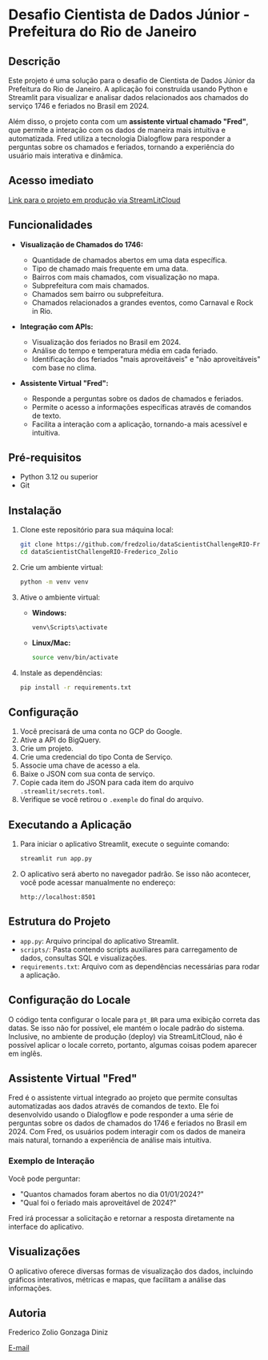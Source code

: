# Desafio Cientista de Dados Júnior - Prefeitura do Rio de Janeiro

## Descrição

Este projeto é uma solução para o desafio de Cientista de Dados Júnior da Prefeitura do Rio de Janeiro. A aplicação foi construída usando Python e Streamlit para visualizar e analisar dados relacionados aos chamados do serviço 1746 e feriados no Brasil em 2024.

Além disso, o projeto conta com um **assistente virtual chamado "Fred"**, que permite a interação com os dados de maneira mais intuitiva e automatizada. Fred utiliza a tecnologia Dialogflow para responder a perguntas sobre os chamados e feriados, tornando a experiência do usuário mais interativa e dinâmica.

## Acesso imediato

[Link para o projeto em produção via StreamLitCloud](https://fredericozoliodatario.streamlit.app/)

## Funcionalidades

- **Visualização de Chamados do 1746:**

  - Quantidade de chamados abertos em uma data específica.
  - Tipo de chamado mais frequente em uma data.
  - Bairros com mais chamados, com visualização no mapa.
  - Subprefeitura com mais chamados.
  - Chamados sem bairro ou subprefeitura.
  - Chamados relacionados a grandes eventos, como Carnaval e Rock in Rio.

- **Integração com APIs:**

  - Visualização dos feriados no Brasil em 2024.
  - Análise do tempo e temperatura média em cada feriado.
  - Identificação dos feriados "mais aproveitáveis" e "não aproveitáveis" com base no clima.

- **Assistente Virtual "Fred":**
  - Responde a perguntas sobre os dados de chamados e feriados.
  - Permite o acesso a informações específicas através de comandos de texto.
  - Facilita a interação com a aplicação, tornando-a mais acessível e intuitiva.

## Pré-requisitos

- Python 3.12 ou superior
- Git

## Instalação

1. Clone este repositório para sua máquina local:

   ```bash
   git clone https://github.com/fredzolio/dataScientistChallengeRIO-Frederico_Zolio.git
   cd dataScientistChallengeRIO-Frederico_Zolio
   ```

2. Crie um ambiente virtual:

   ```bash
   python -m venv venv
   ```

3. Ative o ambiente virtual:

   - **Windows:**
     ```bash
     venv\Scripts\activate
     ```
   - **Linux/Mac:**
     ```bash
     source venv/bin/activate
     ```

4. Instale as dependências:

   ```bash
   pip install -r requirements.txt
   ```

## Configuração

1. Você precisará de uma conta no GCP do Google.
2. Ative a API do BigQuery.
3. Crie um projeto.
4. Crie uma credencial do tipo Conta de Serviço.
5. Associe uma chave de acesso a ela.
6. Baixe o JSON com sua conta de serviço.
7. Copie cada item do JSON para cada item do arquivo `.streamlit/secrets.toml`.
8. Verifique se você retirou o `.exemple` do final do arquivo.

## Executando a Aplicação

1. Para iniciar o aplicativo Streamlit, execute o seguinte comando:

   ```bash
   streamlit run app.py
   ```

2. O aplicativo será aberto no navegador padrão. Se isso não acontecer, você pode acessar manualmente no endereço:

   ```
   http://localhost:8501
   ```

## Estrutura do Projeto

- `app.py`: Arquivo principal do aplicativo Streamlit.
- `scripts/`: Pasta contendo scripts auxiliares para carregamento de dados, consultas SQL e visualizações.
- `requirements.txt`: Arquivo com as dependências necessárias para rodar a aplicação.

## Configuração do Locale

O código tenta configurar o locale para `pt_BR` para uma exibição correta das datas. Se isso não for possível, ele mantém o locale padrão do sistema. Inclusive, no ambiente de produção (deploy) via StreamLitCloud, não é possível aplicar o locale correto, portanto, algumas coisas podem aparecer em inglês.

## Assistente Virtual "Fred"

Fred é o assistente virtual integrado ao projeto que permite consultas automatizadas aos dados através de comandos de texto. Ele foi desenvolvido usando o Dialogflow e pode responder a uma série de perguntas sobre os dados de chamados do 1746 e feriados no Brasil em 2024. Com Fred, os usuários podem interagir com os dados de maneira mais natural, tornando a experiência de análise mais intuitiva.

### Exemplo de Interação

Você pode perguntar:

- "Quantos chamados foram abertos no dia 01/01/2024?"
- "Qual foi o feriado mais aproveitável de 2024?"

Fred irá processar a solicitação e retornar a resposta diretamente na interface do aplicativo.

## Visualizações

O aplicativo oferece diversas formas de visualização dos dados, incluindo gráficos interativos, métricas e mapas, que facilitam a análise das informações.

## Autoria

Frederico Zolio Gonzaga Diniz

[E-mail](mailto:fredzolio@live.com)
